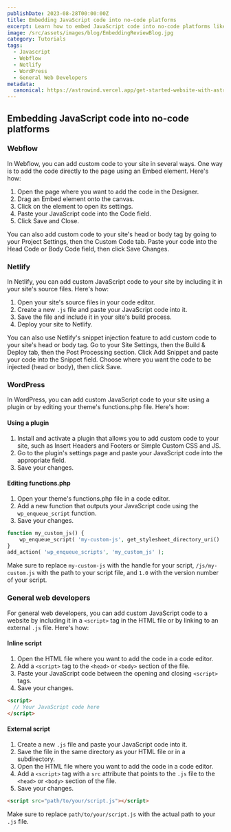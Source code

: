 ```yaml
---
publishDate: 2023-08-28T00:00:00Z
title: Embedding JavaScript code into no-code platforms
excerpt: Learn how to embed JavaScript code into no-code platforms like Webflow, Netlify, WordPress, and more with this straightforward and helpful guide. From using plugins and custom code to editing functions.php and adding inline or external scripts, this guide has got you covered. Follow the step-by-step instructions and start embedding JavaScript code into your website today.
image: /src/assets/images/blog/EmbeddingReviewBlog.jpg
category: Tutorials
tags:
  - Javascript
  - Webflow
  - Netlify
  - WordPress
  - General Web Developers
metadata:
  canonical: https://astrowind.vercel.app/get-started-website-with-astro-tailwind-css
---
```


## Embedding JavaScript code into no-code platforms

### Webflow

In Webflow, you can add custom code to your site in several ways. One way is to add the code directly to the page using an Embed element. Here's how:

1. Open the page where you want to add the code in the Designer.
2. Drag an Embed element onto the canvas.
3. Click on the element to open its settings.
4. Paste your JavaScript code into the Code field.
5. Click Save and Close.

You can also add custom code to your site's head or body tag by going to your Project Settings, then the Custom Code tab. Paste your code into the Head Code or Body Code field, then click Save Changes.

### Netlify

In Netlify, you can add custom JavaScript code to your site by including it in your site's source files. Here's how:

1. Open your site's source files in your code editor.
2. Create a new `.js` file and paste your JavaScript code into it.
3. Save the file and include it in your site's build process.
4. Deploy your site to Netlify.

You can also use Netlify's snippet injection feature to add custom code to your site's head or body tag. Go to your Site Settings, then the Build & Deploy tab, then the Post Processing section. Click Add Snippet and paste your code into the Snippet field. Choose where you want the code to be injected (head or body), then click Save.

### WordPress

In WordPress, you can add custom JavaScript code to your site using a plugin or by editing your theme's functions.php file. Here's how:

#### Using a plugin

1. Install and activate a plugin that allows you to add custom code to your site, such as Insert Headers and Footers or Simple Custom CSS and JS.
2. Go to the plugin's settings page and paste your JavaScript code into the appropriate field.
3. Save your changes.

#### Editing functions.php

1. Open your theme's functions.php file in a code editor.
2. Add a new function that outputs your JavaScript code using the `wp_enqueue_script` function.
3. Save your changes.

```php
function my_custom_js() {
    wp_enqueue_script( 'my-custom-js', get_stylesheet_directory_uri() . '/js/my-custom.js', array(), '1.0', true );
}
add_action( 'wp_enqueue_scripts', 'my_custom_js' );
```

Make sure to replace `my-custom-js` with the handle for your script, `/js/my-custom.js` with the path to your script file, and `1.0` with the version number of your script.

### General web developers

For general web developers, you can add custom JavaScript code to a website by including it in a `<script>` tag in the HTML file or by linking to an external `.js` file. Here's how:

#### Inline script

1. Open the HTML file where you want to add the code in a code editor.
2. Add a `<script>` tag to the `<head>` or `<body>` section of the file.
3. Paste your JavaScript code between the opening and closing `<script>` tags.
4. Save your changes.

```html
<script>
  // Your JavaScript code here
</script>
```

#### External script

1. Create a new `.js` file and paste your JavaScript code into it.
2. Save the file in the same directory as your HTML file or in a subdirectory.
3. Open the HTML file where you want to add the code in a code editor.
4. Add a `<script>` tag with a `src` attribute that points to the `.js` file to the `<head>` or `<body>` section of the file.
5. Save your changes.

```html
<script src="path/to/your/script.js"></script>
```

Make sure to replace `path/to/your/script.js` with the actual path to your `.js` file.
